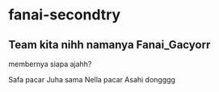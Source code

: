 # fanai-secondtry
## Team kita nihh namanya Fanai_Gacyorr
 membernya siapa ajahh?

 Safa pacar Juha sama Nella pacar Asahi dongggg 
